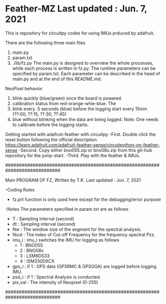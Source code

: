 # Feather-MZ                                         Last updated : Jun. 7, 2021

This is repository for circuitpy codes for using IMUs prduced by adafruit.

There are the following three main files 
  1. main.py  
  2. param.txt
  3. ./lib/fz.py
The main.py is designed to overview the whole processes, while each process is written in fz.py. The runtime parameters can be specified by param.txt. Each parameter can be described in the head of main.py and at the end of this README.md.

NeoPixel behavior 
  1. blink quickly (blue/green) once the board is powered.
  2. calibration status from red-orange-whie-blue. The 
  3. blink every .5 seconds (blue) before the logging start every 15min (??:00, ??:15, ??:30, ??:45)
  4. blue without blinking when the data are being logged. 
Note: One needs to calibrate before the logging starts. 

Getting started with adafruit-feather with circuitpy 
  -First. Double click the reset button following the official description  
  https://learn.adafruit.com/adafruit-feather-sense/circuitpython-on-feather-sense
  -Second. Copy either bno055.zip or bno08x.zip from this git-hub repository for the jump-start. 
  -Third. Play with the feather & IMUs. 

############################################################################

Main PROGRAM OF FZ, Written by T.K.             Last updated : Jun. 7, 2021

 -Coding Rules
   - fz.prt function is only used here except for the debugging/error purpose

 -Notes
   The parameters specified in param.txt are as follows
   - T    : Sampling interval (second)
   - dt   : Sampling interval (second)
   - Nw   : The window size of the segment for the spectral analysis.
   - Ncut : The index of Cut-off Frequency for the frequency spectral Pzz.
   - imu_i : imu_i switches the IMU for logging as follows
       - 1 : BNO055
       - 2 : BNO08x
       - 3 : LSM6DS33
       - 4 : ISM330DXCX
   - gps_i : if 1 : GPS data (GPSRMC & GPSGGA) are logged before logging IMU.
   - psd_i : if 1 : Spectral Analysis is conducted.
   - pix_val : The intensity of Neopixel (0-255)
   
############################################################################
